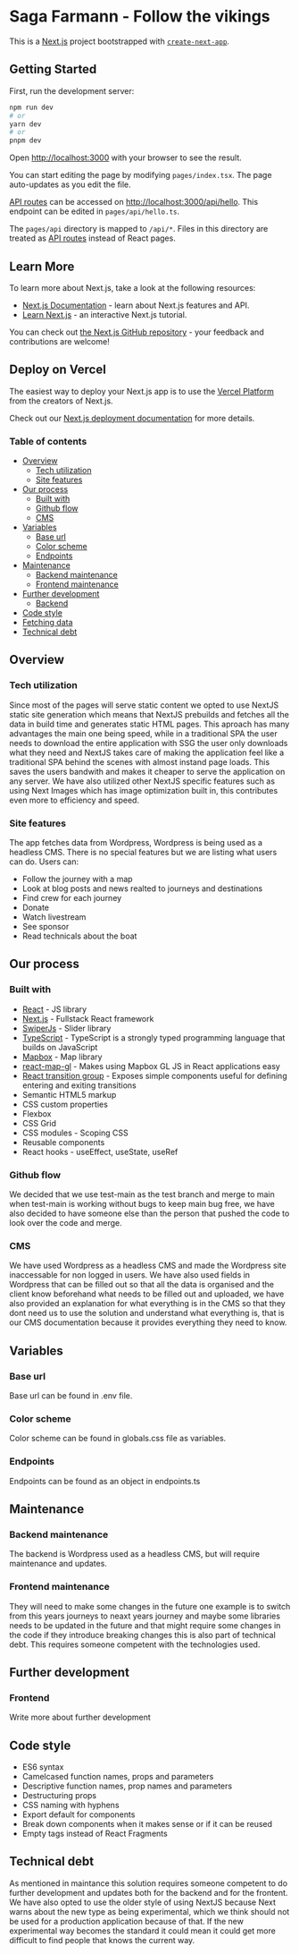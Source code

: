 # Saga Farmann - Follow the vikings

This is a [Next.js](https://nextjs.org/) project bootstrapped with [`create-next-app`](https://github.com/vercel/next.js/tree/canary/packages/create-next-app).

## Getting Started

First, run the development server:

```bash
npm run dev
# or
yarn dev
# or
pnpm dev
```

Open [http://localhost:3000](http://localhost:3000) with your browser to see the result.

You can start editing the page by modifying `pages/index.tsx`. The page auto-updates as you edit the file.

[API routes](https://nextjs.org/docs/api-routes/introduction) can be accessed on [http://localhost:3000/api/hello](http://localhost:3000/api/hello). This endpoint can be edited in `pages/api/hello.ts`.

The `pages/api` directory is mapped to `/api/*`. Files in this directory are treated as [API routes](https://nextjs.org/docs/api-routes/introduction) instead of React pages.

## Learn More

To learn more about Next.js, take a look at the following resources:

- [Next.js Documentation](https://nextjs.org/docs) - learn about Next.js features and API.
- [Learn Next.js](https://nextjs.org/learn) - an interactive Next.js tutorial.

You can check out [the Next.js GitHub repository](https://github.com/vercel/next.js/) - your feedback and contributions are welcome!

## Deploy on Vercel

The easiest way to deploy your Next.js app is to use the [Vercel Platform](https://vercel.com/new?utm_medium=default-template&filter=next.js&utm_source=create-next-app&utm_campaign=create-next-app-readme) from the creators of Next.js.

Check out our [Next.js deployment documentation](https://nextjs.org/docs/deployment) for more details.

### Table of contents

- [Overview](#overview)
  - [Tech utilization](#tech-utilization)
  - [Site features](#site-features)
- [Our process](#our-process)
  - [Built with](#built-with)
  - [Github flow](#github-flow)
  - [CMS](#cms)
- [Variables](#Variables)
  - [Base url](#base-url)
  - [Color scheme](#color-scheme)
  - [Endpoints](#endpoints)
- [Maintenance](#maintenance)
  - [Backend maintenance](#backend-maintenance)
  - [Frontend maintenance](#frontend-maintenance)
- [Further development](#my-process)
  - [Backend](#backend)
- [Code style](#code-style)
- [Fetching data](#fetching-data)
- [Technical debt](#technical-debt)

## Overview

### Tech utilization

Since most of the pages will serve static content we opted to use NextJS static site generation which means that NextJS
prebuilds and fetches all the data in build time and generates static HTML pages. This aproach has many advantages the main one being
speed, while in a traditional SPA the user needs to download the entire application with SSG the user only downloads what they
need and NextJS takes care of making the application feel like a traditional SPA behind the scenes with almost instand page loads.
This saves the users bandwith and makes it cheaper to serve the application on any server. We have also utilized other NextJS specific
features such as using Next Images which has image optimization built in, this contributes even more to efficiency and speed.

### Site features

The app fetches data from Wordpress, Wordpress is being used as a headless CMS.
There is no special features but we are listing what users can do.
Users can:

- Follow the journey with a map
- Look at blog posts and news realted to journeys and destinations
- Find crew for each journey
- Donate
- Watch livestream
- See sponsor
- Read technicals about the boat

## Our process

### Built with

- [React](https://reactjs.org/) - JS library
- [Next.js](https://nextjs.org/) - Fullstack React framework
- [SwiperJs](https://swiperjs.com/) - Slider library
- [TypeScript](https://www.typescriptlang.org/) - TypeScript is a strongly typed programming language that builds on JavaScript
- [Mapbox](https://www.mapbox.com/) - Map library
- [react-map-gl](https://visgl.github.io/react-map-gl/) - Makes using Mapbox GL JS in React applications easy
- [React transition group](https://reactcommunity.org/react-transition-group/) - Exposes simple components useful for defining entering and exiting transitions
- Semantic HTML5 markup
- CSS custom properties
- Flexbox
- CSS Grid
- CSS modules - Scoping CSS
- Reusable components
- React hooks - useEffect, useState, useRef

### Github flow

We decided that we use test-main as the test branch and merge to main when test-main is working without bugs to keep main bug free,
we have also decided to have someone else than the person that pushed the code to look over the code and merge.

### CMS

We have used Wordpress as a headless CMS and made the Wordpress site inaccessable for non logged in users.
We have also used fields in Wordpress that can be filled out so that all the data is organised and the client
know beforehand what needs to be filled out and uploaded, we have also provided an explanation for what everything is
in the CMS so that they dont need us to use the solution and understand what everything is, that is our CMS documentation
because it provides everything they need to know.

## Variables

### Base url

Base url can be found in .env file.

### Color scheme

Color scheme can be found in globals.css file as variables.

### Endpoints

Endpoints can be found as an object in endpoints.ts

## Maintenance

### Backend maintenance

The backend is Wordpress used as a headless CMS, but will require maintenance and updates.

### Frontend maintenance

They will need to make some changes in the future one example is to switch from this years journeys to neaxt years journey
and maybe some libraries needs to be updated in the future and that might require some changes in the code if they introduce breaking changes
this is also part of technical debt. This requires someone competent with the technologies used.

## Further development

### Frontend

Write more about further development

## Code style

- ES6 syntax
- Camelcased function names, props and parameters
- Descriptive function names, prop names and parameters
- Destructuring props
- CSS naming with hyphens
- Export default for components
- Break down components when it makes sense or if it can be reused
- Empty tags instead of React Fragments

## Technical debt

As mentioned in maintance this solution requires someone competent to do further development and updates both for the backend and for the frontent.
We have also opted to use the older style of using NextJS because Next warns about the new type as being experimental, which we think should not
be used for a production application because of that. If the new experimental way becomes the standard it could mean it could get more difficult
to find people that knows the current way.
